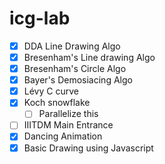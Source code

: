 # icg-lab

- [x] DDA Line Drawing Algo
- [x] Bresenham's Line drawing Algo
- [x] Bresenham's Circle Algo
- [x] Bayer's Demosiacing Algo
- [x] Lévy C curve
- [x] Koch snowflake
  - [ ] Parallelize this
- [ ] IIITDM Main Entrance
- [x] Dancing Animation
- [x] Basic Drawing using Javascript
